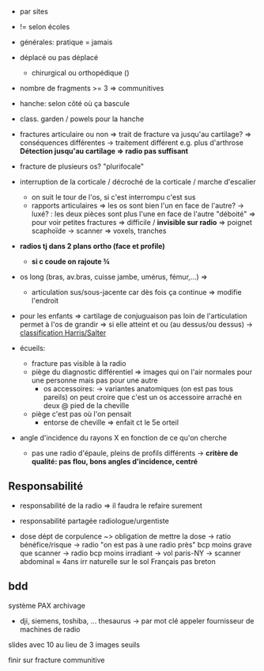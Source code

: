 - par sites
- != selon écoles
- générales: pratique = jamais

- déplacé ou pas déplacé
  - chirurgical ou orthopédique ()

- nombre de fragments >= 3 => communitives

- hanche: selon côté où ça bascule
- class. garden / powels pour la hanche

- fractures articulaire ou non => trait de fracture va jusqu'au cartilage?
  => conséquences différentes
  -> traitement différent  e.g. plus d'arthrose
  **Détection jusqu'au cartilage => radio pas suffisant**

- fracture de plusieurs os? "plurifocale"

- interruption de la corticale / décroché de la corticale / marche d'escalier 
  - on suit le tour de l'os, si c'est interrompu c'est sus
  - rapports articulaires => les os sont bien l'un en face de l'autre?
    -> luxé? : les deux pièces sont plus l'une en face de l'autre "déboité"
  => pour voir petites fractures
  => difficile / **invisible sur radio** => poignet scaphoïde
	-> scanner => voxels, tranches 

- **radios tj dans 2 plans ortho (face et profile)**
  - **si c coude on rajoute ¾**

- os long (bras, av.bras, cuisse jambe, umérus, fémur,...) =>
  - articulation sus/sous-jacente car dès fois ça continue
  => modifie l'endroit

- pour les enfants => cartilage de conjuguaison pas loin de l'articulation permet à l'os de grandir
  => si elle atteint et ou (au dessus/ou dessus)
  -> [classification Harris/Salter](https://www.nucleotype.com/salter-harris-fractures/)

- écueils:
  - fracture pas visible à la radio
  - piège du diagnostic différentiel => images qui on l'air normales pour une personne mais pas pour une autre
    - os accessoires:
      -> variantes anatomiques (on est pas tous pareils)
         on peut croire que c'est un os accessoire arraché en deux
	@ pied de la cheville
  - piège c'est pas où l'on pensait
    - entorse de cheville => enfait ct le 5e orteil 

- angle d'incidence du rayons X en fonction de ce qu'on cherche
  - pas une radio d'épaule, pleins de profils différents
  -> **critère de qualité: pas flou, bons angles d'incidence, centré**

## Responsabilité

- responsabilité de la radio => il faudra le refaire surement 
- responsabilité partagée radiologue/urgentiste



- dose dépt de corpulence ~> obligation de mettre la dose
  -> ratio bénéfice/risque -> radio "on est pas à une radio près" bcp moins grave que scanner
  -> radio bcp moins irradiant
  -> vol paris-NY
  -> scanner abdominal ≈ 4ans irr naturelle sur le sol Français pas breton

## bdd 

système PAX archivage
- dji, siemens, toshiba, ...
thesaurus -> par mot clé
appeler fournisseur de machines de radio



slides avec 10 au lieu de 3 images seuils

finir sur fracture communitive

